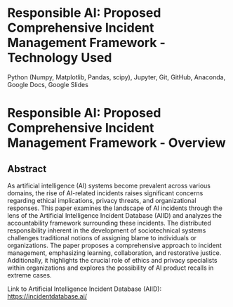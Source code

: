 # Responsible AI: Proposed Comprehensive Incident Management Framework - Technology Used
Python (Numpy, Matplotlib, Pandas, scipy), Jupyter, Git, GitHub, Anaconda, Google Docs, Google Slides

# Responsible AI: Proposed Comprehensive Incident Management Framework - Overview
## Abstract

As artificial intelligence (AI) systems become prevalent across various domains, the rise of AI-related incidents raises significant concerns regarding ethical implications, privacy threats, and organizational responses. This paper examines the landscape of AI incidents through the lens of the Artificial Intelligence Incident Database (AIID) and analyzes the accountability framework surrounding these incidents. The distributed responsibility inherent in the development of sociotechnical systems challenges traditional notions of assigning blame to individuals or organizations. The paper proposes a comprehensive approach to incident management, emphasizing learning, collaboration, and restorative justice. Additionally, it highlights the crucial role of ethics and privacy specialists within organizations and explores the possibility of AI product recalls in extreme cases.

Link to Artificial Intelligence Incident Database (AIID): https://incidentdatabase.ai/
